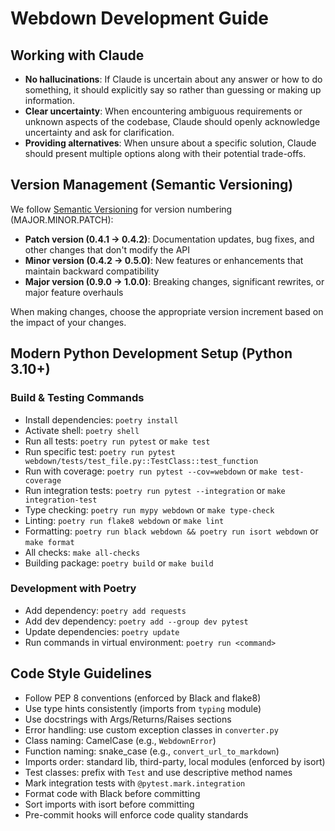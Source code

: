 # Webdown Development Guide

## Working with Claude

- **No hallucinations**: If Claude is uncertain about any answer or how to do something, it should explicitly say so rather than guessing or making up information.
- **Clear uncertainty**: When encountering ambiguous requirements or unknown aspects of the codebase, Claude should openly acknowledge uncertainty and ask for clarification.
- **Providing alternatives**: When unsure about a specific solution, Claude should present multiple options along with their potential trade-offs.

## Version Management (Semantic Versioning)

We follow [Semantic Versioning](https://semver.org/) for version numbering (MAJOR.MINOR.PATCH):

- **Patch version (0.4.1 → 0.4.2)**: Documentation updates, bug fixes, and other changes that don't modify the API
- **Minor version (0.4.2 → 0.5.0)**: New features or enhancements that maintain backward compatibility
- **Major version (0.9.0 → 1.0.0)**: Breaking changes, significant rewrites, or major feature overhauls

When making changes, choose the appropriate version increment based on the impact of your changes.

## Modern Python Development Setup (Python 3.10+)

### Build & Testing Commands
- Install dependencies: `poetry install`
- Activate shell: `poetry shell`
- Run all tests: `poetry run pytest` or `make test`
- Run specific test: `poetry run pytest webdown/tests/test_file.py::TestClass::test_function`
- Run with coverage: `poetry run pytest --cov=webdown` or `make test-coverage`
- Run integration tests: `poetry run pytest --integration` or `make integration-test`
- Type checking: `poetry run mypy webdown` or `make type-check`
- Linting: `poetry run flake8 webdown` or `make lint`
- Formatting: `poetry run black webdown && poetry run isort webdown` or `make format`
- All checks: `make all-checks`
- Building package: `poetry build` or `make build`

### Development with Poetry
- Add dependency: `poetry add requests`
- Add dev dependency: `poetry add --group dev pytest`
- Update dependencies: `poetry update`
- Run commands in virtual environment: `poetry run <command>`

## Code Style Guidelines
- Follow PEP 8 conventions (enforced by Black and flake8)
- Use type hints consistently (imports from `typing` module)
- Use docstrings with Args/Returns/Raises sections
- Error handling: use custom exception classes in `converter.py`
- Class naming: CamelCase (e.g., `WebdownError`)
- Function naming: snake_case (e.g., `convert_url_to_markdown`)
- Imports order: standard lib, third-party, local modules (enforced by isort)
- Test classes: prefix with `Test` and use descriptive method names
- Mark integration tests with `@pytest.mark.integration`
- Format code with Black before committing
- Sort imports with isort before committing
- Pre-commit hooks will enforce code quality standards
